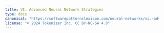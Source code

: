 ```yaml
---
title: VI. Advanced Neural Network Strategies
type: docs
canonical: "https://softwarepatternslexicon.com/neural-networks/vi.-advanced-neural-network-strategies"
license: "© 2024 Tokenizer Inc. CC BY-NC-SA 4.0"
---
```

